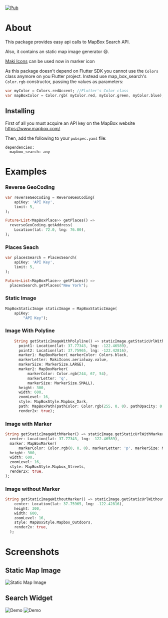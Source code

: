 [![Pub](https://img.shields.io/pub/v/mapbox_search)](https://pub.dev/packages/mapbox_search/versions/2.0.0) 
# About

This package provides easy api calls to MapBox Search API. 

Also, it contains an static map image generator 😆.

[Maki Icons](https://labs.mapbox.com/maki-icons/) can be used now in marker icon

As this package doesn't depend on Flutter SDK you cannot use the `Colors` class anymore on you Flutter project.
Instead use map_box_search's `Color.rgb` constructor, passing the values as parameters:

```dart
var myColor = Colors.redAccent; //Flutter's Color class
var mapBoxColor = Color.rgb( myColor.red, myColor.green, myColor.blue);
```

## Installing

First of all you must acquire an API key on the MapBox website https://www.mapbox.com/

Then, add the following to your `pubspec.yaml` file:

    dependencies:
      mapbox_search: any

# Examples

### Reverse GeoCoding
```dart
var reverseGeoCoding = ReverseGeoCoding(
    apiKey: 'API Key',
    limit: 5,
);

Future<List<MapBoxPlace>> getPlaces() =>
  reverseGeoCoding.getAddress(
    Location(lat: 72.0, lng: 76.00),
);
```
    
### Places Seach
```dart
var placesSearch = PlacesSearch(
    apiKey: 'API Key',
    limit: 5,
);

Future<List<MapBoxPlace>> getPlaces() =>
  placesSearch.getPlaces("New York");
```

### Static Image
```dart
MapBoxStaticImage staticImage = MapBoxStaticImage(
    apiKey:
        "API Key");
```

### Image With Polyline
```dart
    String getStaticImageWithPolyline() => staticImage.getStaticUrlWithPolyline(
      point1: Location(lat: 37.77343, lng: -122.46589),
      point2: Location(lat: 37.75965, lng: -122.42816),
      marker1: MapBoxMarker( markerColor: Colors.black, 
      markerLetter: MakiIcons.aerialway.value, 
      markerSize: MarkerSize.LARGE),
      marker2: MapBoxMarker(
          markerColor: Color.rgb(244, 67, 54),
          markerLetter: 'q',
          markerSize: MarkerSize.SMALL),
      height: 300,
      width: 600,
      zoomLevel: 16,
      style: MapBoxStyle.Mapbox_Dark,
      path: MapBoxPath(pathColor: Color.rgb(255, 0, 0), pathOpacity: 0.5,     pathWidth: 5),
      render2x: true);
``` 

### Image with Marker
```dart
String getStaticImageWithMarker() => staticImage.getStaticUrlWithMarker(
  center: Location(lat: 37.77343, lng: -122.46589),
  marker: MapBoxMarker(
      markerColor: Color.rgb(0, 0, 0), markerLetter: 'p', markerSize: MarkerSize.LARGE),
  height: 300,
  width: 600,
  zoomLevel: 16,
  style: MapBoxStyle.Mapbox_Streets,
  render2x: true,
);
```

### Image without Marker
```dart
String getStaticImageWithoutMarker() => staticImage.getStaticUrlWithoutMarker(
    center: Location(lat: 37.75965, lng: -122.42816),
    height: 300,
    width: 600,
    zoomLevel: 16,
    style: MapBoxStyle.Mapbox_Outdoors,
    render2x: true,
  );
```
# Screenshots

## Static Map Image

<img src="https://github.com/ketanchoyal/mapbox_search/raw/dev/Screenshots/staticImages.png" alt="Static Map Image"/>

## Search Widget

<img src="https://github.com/ketanchoyal/mapbox_search/raw/dev/Screenshots/search2.png" alt="Demo"/>

<img src="https://github.com/ketanchoyal/mapbox_search/raw/dev/Screenshots/search1.png" alt="Demo"/>
